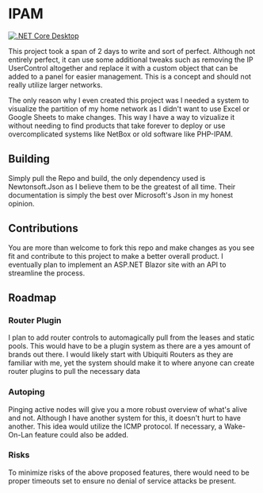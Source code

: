 # IPAM

[![.NET Core Desktop](https://github.com/Blizzardo1/IPAM/actions/workflows/dotnet-desktop.yml/badge.svg)](https://github.com/Blizzardo1/IPAM/actions/workflows/dotnet-desktop.yml)

This project took a span of 2 days to write and sort of perfect. Although not entirely perfect, it can use some additional tweaks such as removing the IP UserControl altogether and replace it with a custom object that can be added to a panel for easier management. This is a concept and should not really utilize larger networks.

The only reason why I even created this project was I needed a system to visualize the partition of my home network as I didn't want to use Excel or Google Sheets to make changes. This way I have a way to vizualize it without needing to find products that take forever to deploy or use overcomplicated systems like NetBox or old software like PHP-IPAM.

## Building

Simply pull the Repo and build, the only dependency used is Newtonsoft.Json as I believe them to be the greatest of all time. Their documentation is simply the best over Microsoft's Json in my honest opinion.

## Contributions

You are more than welcome to fork this repo and make changes as you see fit and contribute to this project to make a better overall product. I eventually plan to implement an ASP.NET Blazor site with an API to streamline the process.


## Roadmap

### Router Plugin

I plan to add router controls to automagically pull from the leases and static pools. This would have to be a plugin system as there are a yes amount of brands out there. I would likely start with Ubiquiti Routers as they are familiar with me, yet the system should make it to where anyone can create router plugins to pull the necessary data

### Autoping

Pinging active nodes will give you a more robust overview of what's alive and not. Although I have another system for this, it doesn't hurt to have another. This idea would utilize the ICMP protocol. If necessary, a Wake-On-Lan feature could also be added.


### Risks

To minimize risks of the above proposed features, there would need to be proper timeouts set to ensure no denial of service attacks be present.
